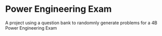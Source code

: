 # Power Engineering Exam
A project using a question bank to randomnly generate problems for a 4B Power Engineering Exam
